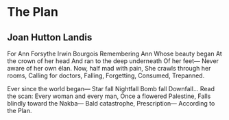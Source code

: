 # The Plan
## Joan Hutton Landis
For Ann Forsythe Irwin Bourgois
Remembering Ann
Whose beauty began
At the crown of her head
And ran to the deep underneath
Of her feet—
Never aware of her own élan.
Now, half mad with pain,
She crawls through her rooms,
Calling for doctors,
Falling,
Forgetting,
Consumed,
Trepanned.

Ever since the world began—
Star fall
Nightfall
Bomb fall
Downfall...
Read the scan:
Every woman and every man,
Once a flowered Palestine,
Falls blindly toward the Nakba—
Bald catastrophe,
Prescription—
According to the
Plan.